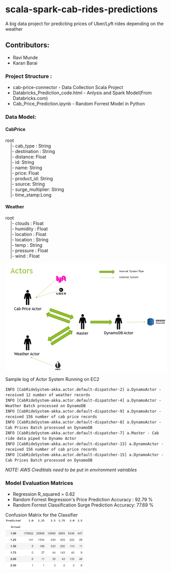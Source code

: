 # scala-spark-cab-rides-predictions
A big data project for predicting prices of Uber/Lyft rides depending on the weather

## Contributors:
* Ravi Munde
* Karan Barai


### Project Structure :
* cab-price-connector - Data Collection Scala Project
* Databricks_Prediction_code.html - Anlysis and Spark Model(From Databricks.com)
* Cab_Price_Prediction.ipynb - Random Forrest Model in Python

### Data Model:

#### CabPrice
root</br>
 &nbsp;&nbsp;&nbsp;&nbsp;|- cab_type : String</br>
  &nbsp;&nbsp;&nbsp;&nbsp;|- destination : String</br>
  &nbsp;&nbsp;&nbsp;&nbsp;|- distance: Float</br>
  &nbsp;&nbsp;&nbsp;&nbsp;|- id: String</br>
  &nbsp;&nbsp;&nbsp;&nbsp;|- name: String</br>
  &nbsp;&nbsp;&nbsp;&nbsp;|- price: Float</br>
  &nbsp;&nbsp;&nbsp;&nbsp;|- product_id: String</br>
  &nbsp;&nbsp;&nbsp;&nbsp;|- source: String</br>
  &nbsp;&nbsp;&nbsp;&nbsp;|- surge_multiplier: String</br>
  &nbsp;&nbsp;&nbsp;&nbsp;|- time_stamp:Long</br>

#### Weather
root</br>
&nbsp;&nbsp;&nbsp;&nbsp;|- clouds : Float</br>
&nbsp;&nbsp;&nbsp;&nbsp;|- humidity : Float</br>
&nbsp;&nbsp;&nbsp;&nbsp;|- location : Float</br>
&nbsp;&nbsp;&nbsp;&nbsp;|- location : String</br>
&nbsp;&nbsp;&nbsp;&nbsp;|- temp : String</br>
&nbsp;&nbsp;&nbsp;&nbsp;|- pressure : Float</br>
&nbsp;&nbsp;&nbsp;&nbsp;|- wind : Float</br>

![Actor System](Actors.png)

Sample log of Actor System Running on EC2</br>

`INFO [CabRideSystem-akka.actor.default-dispatcher-2] a.DynamoActor - received 12 number of weather records`</br>
`INFO [CabRideSystem-akka.actor.default-dispatcher-4] a.DynamoActor - Weather Batch processed on DynamoDB`</br>
`INFO [CabRideSystem-akka.actor.default-dispatcher-9] a.DynamoActor - received 156 number of cab price records`</br>
`INFO [CabRideSystem-akka.actor.default-dispatcher-8] a.DynamoActor - Cab Prices Batch processed on DynamoDB`</br>
`INFO [CabRideSystem-akka.actor.default-dispatcher-7] a.Master - Cab ride data piped to Dynamo Actor`</br>
`INFO [CabRideSystem-akka.actor.default-dispatcher-13] a.DynamoActor - received 156 number of cab price records`</br>
`INFO [CabRideSystem-akka.actor.default-dispatcher-15] a.DynamoActor - Cab Prices Batch processed on DynamoDB`</br>


*NOTE: AWS Creditials need to be put in environment vairables*

### Model Evaluation Matrices
* Regression R_squared = 0.62
* Random Forrest Regression's Price Prediction Accuracy : 92.79 %
* Random Forrest Classification Surge Prediction Accuracy: 77.69 %</br>
  
Confusion Matrix for the Classifier</br>
<img src="ConfusionMatrix.PNG" alt="drawing" width="250"/>
